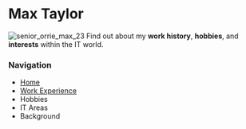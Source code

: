 # Max Taylor
![senior_orrie_max_23](https://user-images.githubusercontent.com/15042102/70369253-dc0b6600-187b-11ea-97fc-1f865c50c400.jpg)
Find out about my **work history**, **hobbies**, and **interests** within the IT world.

### Navigation
- [Home](https://github.com/maxtaylorr/IT1000Final/blob/master/README.md)
- [Work Experience](https://github.com/maxtaylorr/IT1000Final/blob/master/Work%20Experience.md)
- Hobbies
- IT Areas
- Background
